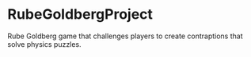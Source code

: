 # RubeGoldbergProject
Rube Goldberg game that challenges players to create contraptions that solve physics puzzles.

